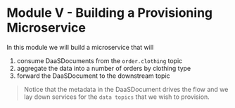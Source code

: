 # Module V - Building a Provisioning Microservice

In this module we will build a microservice that will 

1. consume DaaSDocuments from the `order.clothing` topic
2. aggregate the data into a number of orders by clothing type
3. forward the DaaSDocument to the downstream topic

> Notice that the metadata in the DaaSDocument drives the flow and we lay down services for the `data topics` that we wish to provision.

